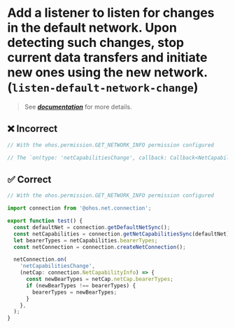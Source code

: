 # Add a listener to listen for changes in the default network. Upon detecting such changes, stop current data transfers and initiate new ones using the new network. (`listen-default-network-change`)

> See [**_documentation_**](https://developer.huawei.com/consumer/{{region}}/doc/harmonyos-guides-{{apiVersion}}/ide_listen-default-network-change-{{apiVersion}}) for more details.

## ❌ Incorrect

```ts
// With the ohos.permission.GET_NETWORK_INFO permission configured

// The `on(type: 'netCapabilitiesChange', callback: Callback<NetCapabilityInfo>)`, `getDefaultNet`/`getDefaultNetSync` and `getNetCapabilities`/`getNetCapabilitiesSync` functions are not called.
```

## ✅ Correct

```ts
// With the ohos.permission.GET_NETWORK_INFO permission configured

import connection from '@ohos.net.connection';

export function test() {
  const defaultNet = connection.getDefaultNetSync();
  const netCapabilities = connection.getNetCapabilitiesSync(defaultNet);
  let bearerTypes = netCapabilities.bearerTypes;
  const netConnection = connection.createNetConnection();

  netConnection.on(
    'netCapabilitiesChange',
    (netCap: connection.NetCapabilityInfo) => {
      const newBearTypes = netCap.netCap.bearerTypes;
      if (newBearTypes !== bearerTypes) {
        bearerTypes = newBearTypes;
      }
    },
  );
}
```
